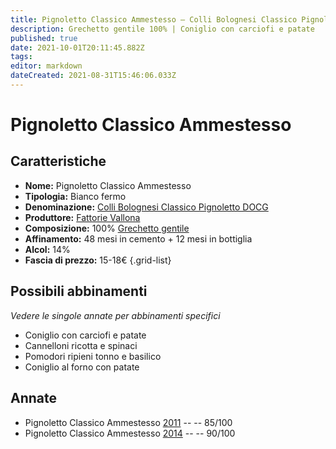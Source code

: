 ```yaml
---
title: Pignoletto Classico Ammestesso – Colli Bolognesi Classico Pignoletto DOCG – Fattorie Vallona – Emilia (IT) – 15-18€ – 3★-4★
description: Grechetto gentile 100% | Coniglio con carciofi e patate
published: true
date: 2021-10-01T20:11:45.882Z
tags: 
editor: markdown
dateCreated: 2021-08-31T15:46:06.033Z
---
```


# Pignoletto Classico Ammestesso

## Caratteristiche
- **Nome:** Pignoletto Classico Ammestesso
- **Tipologia:** Bianco fermo
- **Denominazione:** [Colli Bolognesi Classico Pignoletto DOCG](/denominazioni/Italia/Emilia/DOCG/Colli-Bolognesi-Classico-Pignoletto)
- **Produttore:** [Fattorie Vallona](/produttori/Italia/Emilia/Fattorie-Vallona) 
- **Composizione:** 100% [Grechetto gentile](/vitigni/Italia/grechetto-gentile)
- **Affinamento:** 48 mesi in cemento + 12 mesi in bottiglia
- **Alcol:** 14%
- **Fascia di prezzo:** 15-18€
{.grid-list}



## Possibili abbinamenti
*Vedere le singole annate per abbinamenti specifici*

- Coniglio con carciofi e patate
- Cannelloni ricotta e spinaci 
- Pomodori ripieni tonno e basilico
- Coniglio al forno con patate

## Annate
- Pignoletto Classico Ammestesso [2011](/vini/Italia/Emilia/Fattorie-Vallona/Pignoletto-Classico-Ammestesso/2011) -- <span class="star-3"></span> -- 85/100
- Pignoletto Classico Ammestesso [2014](/vini/Italia/Emilia/Fattorie-Vallona/Pignoletto-Classico-Ammestesso/2014) -- <span class="star-4"></span> -- 90/100